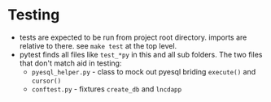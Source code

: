 # Testing

* tests are expected to be run from project root directory. imports are relative to there. see `make test` at the top level.
* pytest finds all files like `test_*py` in this and all sub folders. The two files that don't match aid in testing:
  * `pyesql_helper.py` - class to mock out pyesql briding `execute()` and `cursor()`
  * `conftest.py` - fixtures `create_db` and `lncdapp` 


